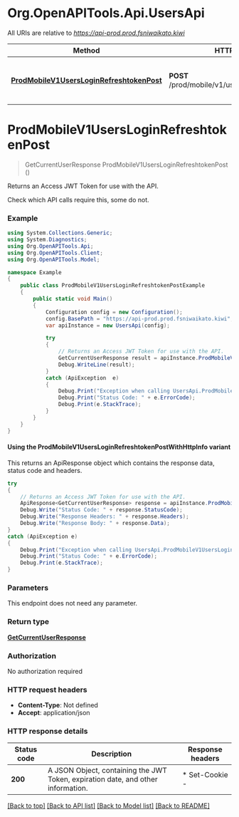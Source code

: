 # Org.OpenAPITools.Api.UsersApi

All URIs are relative to *https://api-prod.prod.fsniwaikato.kiwi*

| Method | HTTP request | Description |
|--------|--------------|-------------|
| [**ProdMobileV1UsersLoginRefreshtokenPost**](UsersApi.md#prodmobilev1usersloginrefreshtokenpost) | **POST** /prod/mobile/v1/users/login/refreshtoken | Returns an Access JWT Token for use with the API. |

<a id="prodmobilev1usersloginrefreshtokenpost"></a>
# **ProdMobileV1UsersLoginRefreshtokenPost**
> GetCurrentUserResponse ProdMobileV1UsersLoginRefreshtokenPost ()

Returns an Access JWT Token for use with the API.

Check which API calls require this, some do not.

### Example
```csharp
using System.Collections.Generic;
using System.Diagnostics;
using Org.OpenAPITools.Api;
using Org.OpenAPITools.Client;
using Org.OpenAPITools.Model;

namespace Example
{
    public class ProdMobileV1UsersLoginRefreshtokenPostExample
    {
        public static void Main()
        {
            Configuration config = new Configuration();
            config.BasePath = "https://api-prod.prod.fsniwaikato.kiwi";
            var apiInstance = new UsersApi(config);

            try
            {
                // Returns an Access JWT Token for use with the API.
                GetCurrentUserResponse result = apiInstance.ProdMobileV1UsersLoginRefreshtokenPost();
                Debug.WriteLine(result);
            }
            catch (ApiException  e)
            {
                Debug.Print("Exception when calling UsersApi.ProdMobileV1UsersLoginRefreshtokenPost: " + e.Message);
                Debug.Print("Status Code: " + e.ErrorCode);
                Debug.Print(e.StackTrace);
            }
        }
    }
}
```

#### Using the ProdMobileV1UsersLoginRefreshtokenPostWithHttpInfo variant
This returns an ApiResponse object which contains the response data, status code and headers.

```csharp
try
{
    // Returns an Access JWT Token for use with the API.
    ApiResponse<GetCurrentUserResponse> response = apiInstance.ProdMobileV1UsersLoginRefreshtokenPostWithHttpInfo();
    Debug.Write("Status Code: " + response.StatusCode);
    Debug.Write("Response Headers: " + response.Headers);
    Debug.Write("Response Body: " + response.Data);
}
catch (ApiException e)
{
    Debug.Print("Exception when calling UsersApi.ProdMobileV1UsersLoginRefreshtokenPostWithHttpInfo: " + e.Message);
    Debug.Print("Status Code: " + e.ErrorCode);
    Debug.Print(e.StackTrace);
}
```

### Parameters
This endpoint does not need any parameter.
### Return type

[**GetCurrentUserResponse**](GetCurrentUserResponse.md)

### Authorization

No authorization required

### HTTP request headers

 - **Content-Type**: Not defined
 - **Accept**: application/json


### HTTP response details
| Status code | Description | Response headers |
|-------------|-------------|------------------|
| **200** | A JSON Object, containing the JWT Token, expiration date, and other information. |  * Set-Cookie -  <br>  |

[[Back to top]](#) [[Back to API list]](../README.md#documentation-for-api-endpoints) [[Back to Model list]](../README.md#documentation-for-models) [[Back to README]](../README.md)

